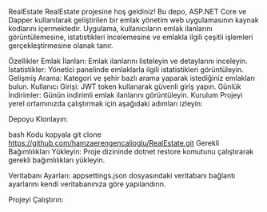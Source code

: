 RealEstate
RealEstate projesine hoş geldiniz! Bu depo, ASP.NET Core ve Dapper kullanılarak geliştirilen bir emlak yönetim web uygulamasının kaynak kodlarını içermektedir. Uygulama, kullanıcıların emlak ilanlarını görüntülemesine, istatistikleri incelemesine ve emlakla ilgili çeşitli işlemleri gerçekleştirmesine olanak tanır.

Özellikler
Emlak İlanları: Emlak ilanlarını listeleyin ve detaylarını inceleyin.
İstatistikler: Yönetici panelinde emlaklarla ilgili istatistikleri görüntüleyin.
Gelişmiş Arama: Kategori ve şehir bazlı arama yaparak istediğiniz emlakları bulun.
Kullanıcı Girişi: JWT token kullanarak güvenli giriş yapın.
Günlük İndirimler: Günün indirimli emlak ilanlarını görüntüleyin.
Kurulum
Projeyi yerel ortamınızda çalıştırmak için aşağıdaki adımları izleyin:

Depoyu Klonlayın:

bash
Kodu kopyala
git clone https://github.com/hamzaerengencalioglu/RealEstate.git
Gerekli Bağımlılıkları Yükleyin: Proje dizininde dotnet restore komutunu çalıştırarak gerekli bağımlılıkları yükleyin.

Veritabanı Ayarları: appsettings.json dosyasındaki veritabanı bağlantı ayarlarını kendi veritabanınıza göre yapılandırın.

Projeyi Çalıştırın:
